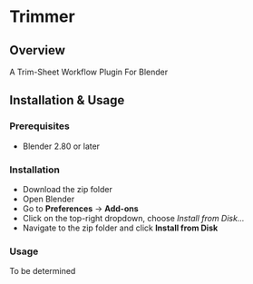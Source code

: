 # Trimmer
## Overview
A Trim-Sheet Workflow Plugin For Blender

## Installation & Usage  
### Prerequisites  
- Blender 2.80 or later 
### Installation
- Download the zip folder
- Open Blender
- Go to __Preferences__ -> __Add-ons__
- Click on the top-right dropdown, choose _Install from Disk..._
- Navigate to the zip folder and click __Install from Disk__
### Usage
To be determined